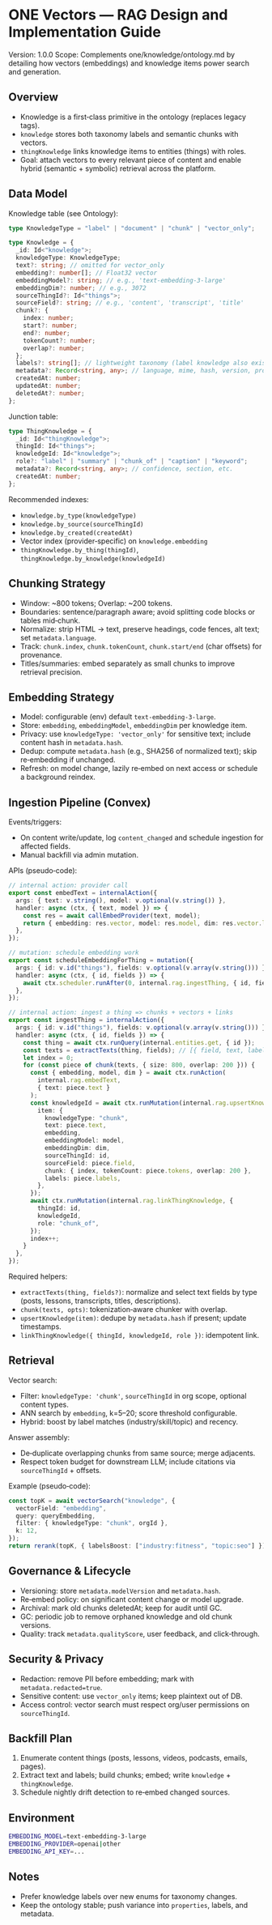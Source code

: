 # ONE Vectors — RAG Design and Implementation Guide

Version: 1.0.0
Scope: Complements one/knowledge/ontology.md by detailing how vectors (embeddings) and knowledge items power search and generation.

## Overview

- Knowledge is a first‑class primitive in the ontology (replaces legacy tags).
- `knowledge` stores both taxonomy labels and semantic chunks with vectors.
- `thingKnowledge` links knowledge items to entities (things) with roles.
- Goal: attach vectors to every relevant piece of content and enable hybrid (semantic + symbolic) retrieval across the platform.

## Data Model

Knowledge table (see Ontology):

```typescript
type KnowledgeType = "label" | "document" | "chunk" | "vector_only";

type Knowledge = {
  _id: Id<"knowledge">;
  knowledgeType: KnowledgeType;
  text?: string; // omitted for vector_only
  embedding?: number[]; // Float32 vector
  embeddingModel?: string; // e.g., 'text-embedding-3-large'
  embeddingDim?: number; // e.g., 3072
  sourceThingId?: Id<"things">;
  sourceField?: string; // e.g., 'content', 'transcript', 'title'
  chunk?: {
    index: number;
    start?: number;
    end?: number;
    tokenCount?: number;
    overlap?: number;
  };
  labels?: string[]; // lightweight taxonomy (label knowledge also exists)
  metadata?: Record<string, any>; // language, mime, hash, version, protocol, etc.
  createdAt: number;
  updatedAt: number;
  deletedAt?: number;
};
```

Junction table:

```typescript
type ThingKnowledge = {
  _id: Id<"thingKnowledge">;
  thingId: Id<"things">;
  knowledgeId: Id<"knowledge">;
  role?: "label" | "summary" | "chunk_of" | "caption" | "keyword";
  metadata?: Record<string, any>; // confidence, section, etc.
  createdAt: number;
};
```

Recommended indexes:

- `knowledge.by_type(knowledgeType)`
- `knowledge.by_source(sourceThingId)`
- `knowledge.by_created(createdAt)`
- Vector index (provider‑specific) on `knowledge.embedding`
- `thingKnowledge.by_thing(thingId)`, `thingKnowledge.by_knowledge(knowledgeId)`

## Chunking Strategy

- Window: ~800 tokens; Overlap: ~200 tokens.
- Boundaries: sentence/paragraph aware; avoid splitting code blocks or tables mid‑chunk.
- Normalize: strip HTML → text, preserve headings, code fences, alt text; set `metadata.language`.
- Track: `chunk.index`, `chunk.tokenCount`, `chunk.start/end` (char offsets) for provenance.
- Titles/summaries: embed separately as small chunks to improve retrieval precision.

## Embedding Strategy

- Model: configurable (env) default `text-embedding-3-large`.
- Store: `embedding`, `embeddingModel`, `embeddingDim` per knowledge item.
- Privacy: use `knowledgeType: 'vector_only'` for sensitive text; include content hash in `metadata.hash`.
- Dedup: compute `metadata.hash` (e.g., SHA256 of normalized text); skip re‑embedding if unchanged.
- Refresh: on model change, lazily re‑embed on next access or schedule a background reindex.

## Ingestion Pipeline (Convex)

Events/triggers:

- On content write/update, log `content_changed` and schedule ingestion for affected fields.
- Manual backfill via admin mutation.

APIs (pseudo‑code):

```typescript
// internal action: provider call
export const embedText = internalAction({
  args: { text: v.string(), model: v.optional(v.string()) },
  handler: async (ctx, { text, model }) => {
    const res = await callEmbedProvider(text, model);
    return { embedding: res.vector, model: res.model, dim: res.vector.length };
  },
});

// mutation: schedule embedding work
export const scheduleEmbeddingForThing = mutation({
  args: { id: v.id("things"), fields: v.optional(v.array(v.string())) },
  handler: async (ctx, { id, fields }) => {
    await ctx.scheduler.runAfter(0, internal.rag.ingestThing, { id, fields });
  },
});

// internal action: ingest a thing => chunks + vectors + links
export const ingestThing = internalAction({
  args: { id: v.id("things"), fields: v.optional(v.array(v.string())) },
  handler: async (ctx, { id, fields }) => {
    const thing = await ctx.runQuery(internal.entities.get, { id });
    const texts = extractTexts(thing, fields); // [{ field, text, labels? }]
    let index = 0;
    for (const piece of chunk(texts, { size: 800, overlap: 200 })) {
      const { embedding, model, dim } = await ctx.runAction(
        internal.rag.embedText,
        { text: piece.text }
      );
      const knowledgeId = await ctx.runMutation(internal.rag.upsertKnowledge, {
        item: {
          knowledgeType: "chunk",
          text: piece.text,
          embedding,
          embeddingModel: model,
          embeddingDim: dim,
          sourceThingId: id,
          sourceField: piece.field,
          chunk: { index, tokenCount: piece.tokens, overlap: 200 },
          labels: piece.labels,
        },
      });
      await ctx.runMutation(internal.rag.linkThingKnowledge, {
        thingId: id,
        knowledgeId,
        role: "chunk_of",
      });
      index++;
    }
  },
});
```

Required helpers:

- `extractTexts(thing, fields?)`: normalize and select text fields by type (posts, lessons, transcripts, titles, descriptions).
- `chunk(texts, opts)`: tokenization‑aware chunker with overlap.
- `upsertKnowledge(item)`: dedupe by `metadata.hash` if present; update timestamps.
- `linkThingKnowledge({ thingId, knowledgeId, role })`: idempotent link.

## Retrieval

Vector search:

- Filter: `knowledgeType: 'chunk'`, `sourceThingId` in org scope, optional content types.
- ANN search by `embedding`, k=5–20; score threshold configurable.
- Hybrid: boost by label matches (industry/skill/topic) and recency.

Answer assembly:

- De‑duplicate overlapping chunks from same source; merge adjacents.
- Respect token budget for downstream LLM; include citations via `sourceThingId` + offsets.

Example (pseudo‑code):

```typescript
const topK = await vectorSearch("knowledge", {
  vectorField: "embedding",
  query: queryEmbedding,
  filter: { knowledgeType: "chunk", orgId },
  k: 12,
});
return rerank(topK, { labelsBoost: ["industry:fitness", "topic:seo"] });
```

## Governance & Lifecycle

- Versioning: store `metadata.modelVersion` and `metadata.hash`.
- Re‑embed policy: on significant content change or model upgrade.
- Archival: mark old chunks deletedAt; keep for audit until GC.
- GC: periodic job to remove orphaned knowledge and old chunk versions.
- Quality: track `metadata.qualityScore`, user feedback, and click‑through.

## Security & Privacy

- Redaction: remove PII before embedding; mark with `metadata.redacted=true`.
- Sensitive content: use `vector_only` items; keep plaintext out of DB.
- Access control: vector search must respect org/user permissions on `sourceThingId`.

## Backfill Plan

1. Enumerate content things (posts, lessons, videos, podcasts, emails, pages).
2. Extract text and labels; build chunks; embed; write `knowledge` + `thingKnowledge`.
3. Schedule nightly drift detection to re‑embed changed sources.

## Environment

```bash
EMBEDDING_MODEL=text-embedding-3-large
EMBEDDING_PROVIDER=openai|other
EMBEDDING_API_KEY=...
```

## Notes

- Prefer knowledge labels over new enums for taxonomy changes.
- Keep the ontology stable; push variance into `properties`, labels, and metadata.
